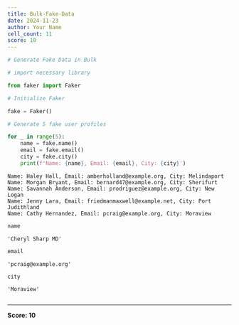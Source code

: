 ```yaml
---
title: Bulk-Fake-Data
date: 2024-11-23
author: Your Name
cell_count: 11
score: 10
---
```


```python
# Generate Fake Data in Bulk
```


```python
# import necessary library
```


```python
from faker import Faker
```


```python
# Initialize Faker
```


```python
fake = Faker()
```


```python
# Generate 5 fake user profiles
```


```python
for _ in range(5):
    name = fake.name()
    email = fake.email()
    city = fake.city()
    print(f'Name: {name}, Email: {email}, City: {city}')
```

    Name: Haley Hall, Email: amberholland@example.org, City: Melindaport
    Name: Morgan Bryant, Email: bernard47@example.org, City: Sherifurt
    Name: Savannah Anderson, Email: prodriguez@example.org, City: New Logan
    Name: Jenny Lara, Email: friedmanmaxwell@example.net, City: Port Judithland
    Name: Cathy Hernandez, Email: pcraig@example.org, City: Moraview



```python
name
```




    'Cheryl Sharp MD'




```python
email
```




    'pcraig@example.org'




```python
city
```




    'Moraview'




```python

```


---
**Score: 10**
